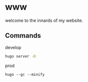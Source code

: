 # www
welcome to the innards of my website.

## Commands

develop
```sh
hugo server -D
```

prod
```
hugo --gc --minify
```
